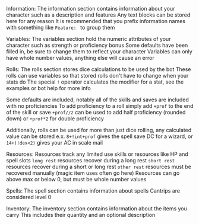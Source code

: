 Information:
The information section contains information about your character such as a description and features
Any text blocks can be stored here for any reason
It is recommended that you prefix information names with something like `Feature: ` to group them

Variables:
The variables section hold the numeric attributes of your character such as strength or proficiency bonus
Some defaults have been filled in, be sure to change them to reflect your character
Variables can only have whole number values, anything else will cause an error

Rolls:
The rolls section stores dice calculations to be used by the bot
These rolls can use variables so that stored rolls don't have to change when your stats do
The special `!` operator calculates the modifier for a stat, see the examples or bot help for more info

Some defaults are included, notably all of the skills and saves are included with no proficiencies
To add proficiency to a roll simply add `+prof` to the end of the skill or save
`+prof//2` can be used to add half proficiency (rounded down) or `+prof*2` for double proficiency

Additionally, rolls can be used for more than just dice rolling, any calculated value can be stored
e.x. `8+!int+prof` gives the spell save DC for a wizard, or `14+(!dex<2)` gives your AC in scale mail

Resources:
Resources track any limited use skills or resources like HP and spell slots
`long rest` resources recover during a long rest
`short rest` resources recover during a short or long rest
`other rest` resources must be recovered manually (magic item uses often go here)
Resources can go above max or below 0, but must be whole number values

Spells:
The spell section contains information about spells
Cantrips are considered level 0

Inventory:
The inventory section contains information about the items you carry
This includes their quantity and an optional description
